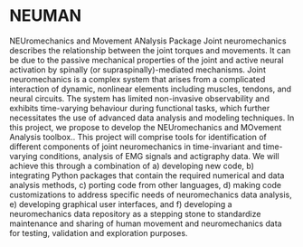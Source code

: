 # NEUMAN
NEUromechanics and Movement ANalysis Package
Joint neuromechanics describes the relationship between the joint torques and movements. It can be due to the passive mechanical properties of the joint and active neural activation by spinally (or supraspinally)-mediated mechanisms. Joint neuromechanics is a complex system that arises from a complicated interaction of dynamic, nonlinear elements including muscles, tendons, and neural circuits. The system has limited non-invasive observability and exhibits time-varying behaviour during functional tasks, which further necessitates the use of advanced data analysis and modeling techniques.
In this project, we propose to develop the NEUromechanics and MOvement Analysis toolbox.. This project will comprise tools for identification of different components of joint neuromechanics in time-invariant and time-varying conditions, analysis of EMG signals and actigraphy data. We will achieve this through a combination of 
  a) developing new code,
  b) integrating Python packages that contain the required numerical and data analysis methods, 
  c) porting code from other languages,
  d) making code customizations to address specific needs of neuromechanics data analysis, 
  e) developing graphical user interfaces, and 
  f) developing a neuromechanics data repository as a stepping stone to standardize maintenance and sharing of human movement and neuromechanics data for testing, validation and exploration purposes. 


